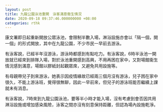```yaml
---
layout: post
title: 九龍公園泳池重開　泳客滿意衞生情況
date: 2020-09-18 09:37:46.000000000 +08:00
categories: rthk
---
```


康文署即日起重新開放公眾泳池，會限制半數入場，淋浴設施亦會以「隔一個，開一個」的形式開放，其中在九龍公園，不少市民一早前去游泳。

有泳客說，已經半年沒游泳，游泳時都感到有點吃力。有泳客說，6時半泳池一開放就已經來到排隊入場，對於泳池重開感到高興，不用再困在家中，又對場館衞生情況感到滿意，場館以膠紙封起觀眾席，又避免共用設施等。

有母親帶兒子到來游泳，她表示因疫情緣故已經兩三個月沒有游泳，兒子困在家中很久，不能上游泳班，覺得很無聊，因此一早前來，但兒子的游泳班能否繼續上課就未有消息。

有泳客說，7時來到九龍公園泳池，要等半小時才能入場，沒有考慮到會否因共用淋浴設施或增加感染風險，泳客之間亦沒有刻意保持距離，但認為場內設施乾淨。
